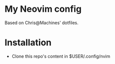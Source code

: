 # My Neovim config

Based on Chris@Machines' dotfiles.


# Installation
- Clone this repo's content in $USER/.config/nvim
